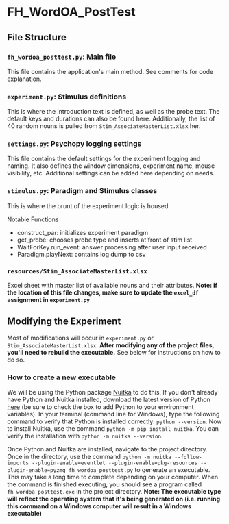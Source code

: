 # FH_WordOA_PostTest

## File Structure

### `fh_wordoa_posttest.py`: Main file

This file contains the application's main method. See comments for code explanation.

### `experiment.py`: Stimulus definitions

This is where the introduction text is defined, as well as the probe text. The default keys and durations can also be found here.
Additionally, the list of 40 random nouns is pulled from `Stim_AssociateMasterList.xlsx` her.

### `settings.py`: Psychopy logging settings

This file contains the default settings for the experiment logging and naming. It also defines the window dimensions, experiment name, mouse visibility, etc.
Additional settings can be added here depending on needs.

### `stimulus.py`: Paradigm and Stimulus classes

This is where the brunt of the experiment logic is housed.

Notable Functions

- construct_par: initializes experiment paradigm
- get_probe: chooses probe type and inserts at front of stim list
- WaitForKey.run_event: answer processing after user input received
- Paradigm.playNext: contains log dump to csv

### `resources/Stim_AssociateMasterList.xlsx`

Excel sheet with master list of available nouns and their attributes. **Note: if the location of this file changes, make sure to update the `excel_df` assignment in `experiment.py`**

## Modifying the Experiment

Most of modifications will occur in `experiment.py` or `Stim_AssociateMasterList.xlsx`. **After modifying any of the project files, you'll need to rebuild the executable.** See below for instructions on how to do so. 

### How to create a new executable

We will be using the Python package [Nuitka](https://nuitka.net/doc/user-manual.html) to do this. If you don't already have Python and Nuitka installed, download the latest version of Python [here](https://www.python.org/downloads/) (be sure to check the box to add Python to your environment variables). In your terminal (command line for Windows), type the following command to verify that Python is installed correctly: `python --version`. Now to install Nuitka, use the command `python -m pip install nuitka`. You can verify the installation with `python -m nuitka --version`. 

Once Python and Nuitka are installed, navigate to the project directory. Once in the directory, use the command `python -m nuitka --follow-imports --plugin-enable=eventlet --plugin-enable=pkg-resources --plugin-enable=pyzmq fh_wordoa_posttest.py` to generate an executable. This may take a long time to complete depending on your computer. When the command is finished executing, you should see a program called `fh_wordoa_posttest.exe` in the project directory. **Note: The executable type will reflect the operating system that it's being generated on (i.e. running this command on a Windows computer will result in a Windows executable)**
